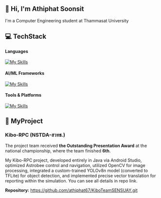 ## 👋 Hi, I'm Athiphat Soonsit

I'm a Computer Engineering student at Thammasat University

## 💻 TechStack
#### Languages
[![My Skills](https://skillicons.dev/icons?i=python,java)](https://skillicons.dev)


#### AI/ML Frameworks
[![My Skills](https://skillicons.dev/icons?i=opencv,pytorch)](https://skillicons.dev)


#### Tools & Platforms
[![My Skills](https://skillicons.dev/icons?i=vscode,androidstudio,gcp,github)](https://skillicons.dev)


## 🚀 MyProject
### Kibo-RPC (NSTDA-สวทช.)


The project team received **the Outstanding Presentation Award** at the national championship, where the team finished **6th**.


My Kibo-RPC project, developed entirely in Java via Android Studio, optimized Astrobee control and navigation, utilized OpenCV for image processing, integrated a custom-trained YOLOv8n model (converted to TFLite) for object detection, and implemented precise vector translation for reporting within the simulation. You can see all details in repo link.

**Repository:** https://github.com/athiphat67/KiboTeamSENSUAY.git
